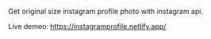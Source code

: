 Get original size instagram profile photo with instagram api.

Live demeo: https://instagramprofile.netlify.app/
